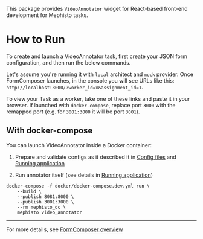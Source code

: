 <!---
  Copyright (c) Meta Platforms and its affiliates.
  This source code is licensed under the MIT license found in the
  LICENSE file in the root directory of this source tree.
-->

This package provides `VideoAnnotator` widget for React-based front-end development for Mephisto tasks.


# How to Run

To create and launch a VideoAnnotator task, first create your JSON form configuration,
and then run the below commands.

Let's assume you're running it with `local` architect and `mock` provider. Once FormComposer launches, in the console you will see URLs like this: `http://localhost:3000/?worker_id=x&assignment_id=1`.

To view your Task as a worker, take one of these links and paste it in your browser.
If launched with `docker-compose`, replace port `3000` with the remapped port (e.g. for `3001:3000` it will be port `3001`).


## With docker-compose

You can launch VideoAnnotator inside a Docker container:

1. Prepare and validate configs as it described it in [Config files](https://mephisto.ai/docs/guides/how_to_use/video_annotator/configuration/setup/) and
[Running application](https://mephisto.ai/docs/guides/how_to_use/video_annotator/running/)

2. Run annotator itself (see details in [Running application](https://mephisto.ai/docs/guides/how_to_use/video_annotator/running/))

```shell
docker-compose -f docker/docker-compose.dev.yml run \
    --build \
    --publish 8081:8000 \
    --publish 3001:3000 \
    --rm mephisto_dc \
    mephisto video_annotator
```

---

For more details, see [FormComposer overview](https://mephisto.ai/docs/guides/how_to_use/video_annotator/overview/)
